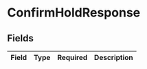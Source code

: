 # ConfirmHoldResponse


## Fields

| Field       | Type        | Required    | Description |
| ----------- | ----------- | ----------- | ----------- |